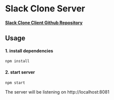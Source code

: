 # Slack Clone Server

#### [Slack Clone Client Github Repository](https://github.com/yuchiu/Slack-Clone-Client)

## Usage

#### 1. install dependencies

```
npm install
```

#### 2. start server

```
npm start
```

The server will be listening on http://localhost:8081
